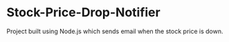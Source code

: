 # Stock-Price-Drop-Notifier
Project built using Node.js which sends email when the stock price is down.
